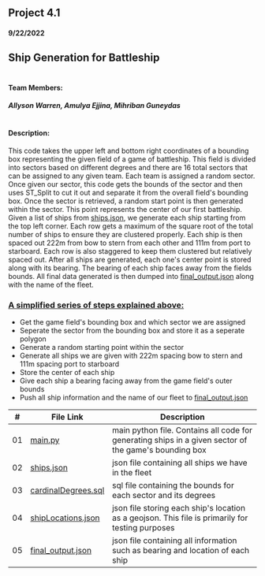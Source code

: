 ## Project 4.1
#### 9/22/2022
## Ship Generation for Battleship
# 

#### Team Members:
##### Allyson Warren, Amulya Ejjina, Mihriban Guneydas
#
#### Description: 
This code takes the upper left and bottom right coordinates of a bounding box representing the given field
of a game of battleship. This field is divided into sectors based on different degrees and there are 16 total 
sectors that can be assigned to any given team. Each team is assigned a random sector. Once given our sector, this
code gets the bounds of the sector and then uses ST_Split to cut it out and separate it from the overall field's bounding
box. Once the sector is retrieved, a random start point is then generated within the sector. This point
represents the center of our first battleship. Given a list of ships from [ships.json](https://github.com/apwarren/5443-Spatial-DB-Warren/tree/master/Assignments/P04.1/ships.json), we generate each ship starting
from the top left corner. Each row gets a maximum of the square root of the total number of ships to ensure they are clustered
properly. Each ship is then spaced out 222m from bow to stern from each other and 111m from port to starboard. Each row is
also staggered to keep them clustered but relatively spaced out. After all ships are generated, each one's center point is stored along
with its bearing. The bearing of each ship faces away from the fields bounds. All final data generated is then dumped into [final_output.json](https://github.com/apwarren/5443-Spatial-DB-Warren/tree/master/Assignments/P04.1/final_output.json) along with the name of the fleet.

### <u> A simplified series of steps explained above: </u>
- Get the game field's bounding box and which sector we are assigned
- Seperate the sector from the bounding box and store it as a seperate polygon
- Generate a random starting point within the sector
- Generate all ships we are given with 222m spacing bow to stern and 111m spacing port to starboard
- Store the center of each ship
- Give each ship a bearing facing away from the game field's outer bounds
- Push all ship information and the name of our fleet to [final_output.json](https://github.com/apwarren/5443-Spatial-DB-Warren/tree/master/Assignments/P04.1/final_output.json)


|   #   | File Link | Description |
| :---: | ----------- | ---------------------- |
|  01  | [main.py](https://github.com/apwarren/5443-Spatial-DB-Warren/tree/master/Assignments/P04.1/main.py) | main python file. Contains all code for generating ships in a given sector of the game's bounding box |
|  02  | [ships.json](https://github.com/apwarren/5443-Spatial-DB-Warren/tree/master/Assignments/P04.1/ships.json) | json file containing all ships we have in the fleet |
|  03  | [cardinalDegrees.sql](https://github.com/apwarren/5443-Spatial-DB-Warren/tree/master/Assignments/P04.1/cardinalDegrees.sql) | sql file containing the bounds for each sector and its degrees
|  04  | [shipLocations.json](https://github.com/apwarren/5443-Spatial-DB-Warren/tree/master/Assignments/P04.1/shipLocations.json) | json file storing each ship's location as a geojson. This file is primarily for testing purposes
|  05  | [final_output.json](https://github.com/apwarren/5443-Spatial-DB-Warren/tree/master/Assignments/P04.1/final_output.json) | json file containing all information such as bearing and location of each ship
